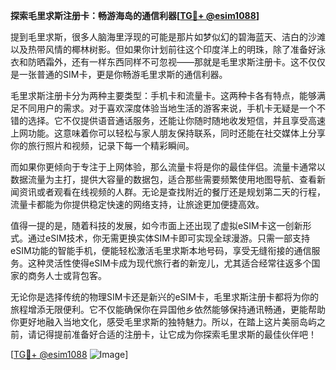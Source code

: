**探索毛里求斯注册卡：畅游海岛的通信利器[[TG💪+ @esim1088](https://t.me/s/esim1088)]**

提到毛里求斯，很多人脑海里浮现的可能是那片如梦似幻的碧海蓝天、洁白的沙滩以及热带风情的椰林树影。但如果你计划前往这个印度洋上的明珠，除了准备好泳衣和防晒霜外，还有一样东西同样不可忽视——那就是毛里求斯注册卡。这不仅仅是一张普通的SIM卡，更是你畅游毛里求斯的通信利器。

毛里求斯注册卡分为两种主要类型：手机卡和流量卡。这两种卡各有特点，能够满足不同用户的需求。对于喜欢深度体验当地生活的游客来说，手机卡无疑是一个不错的选择。它不仅提供语音通话服务，还能让你随时随地收发短信，并且享受高速上网功能。这意味着你可以轻松与家人朋友保持联系，同时还能在社交媒体上分享你的旅行照片和视频，记录下每一个精彩瞬间。

而如果你更倾向于专注于上网体验，那么流量卡将是你的最佳伴侣。流量卡通常以数据流量为主打，提供大容量的数据包，适合那些需要频繁使用地图导航、查看新闻资讯或者观看在线视频的人群。无论是查找附近的餐厅还是规划第二天的行程，流量卡都能为你提供稳定快速的网络支持，让旅途更加便捷高效。

值得一提的是，随着科技的发展，如今市面上还出现了虚拟eSIM卡这一创新形式。通过eSIM技术，你无需更换实体SIM卡即可实现全球漫游。只需一部支持eSIM功能的智能手机，便能轻松激活毛里求斯本地号码，享受无缝衔接的通信服务。这种灵活性使得eSIM卡成为现代旅行者的新宠儿，尤其适合经常往返多个国家的商务人士或背包客。

无论你是选择传统的物理SIM卡还是新兴的eSIM卡，毛里求斯注册卡都将为你的旅程增添无限便利。它不仅能确保你在异国他乡依然能够保持通讯畅通，更能帮助你更好地融入当地文化，感受毛里求斯的独特魅力。所以，在踏上这片美丽岛屿之前，请记得提前准备好合适的注册卡，让它成为你探索毛里求斯的最佳伙伴吧！

[[TG💪+ @esim1088](https://t.me/s/esim1088) ![Image](https://i.postimg.cc/4NQfJmqS/Snipaste-2025-05-13-00-14-12.png)]